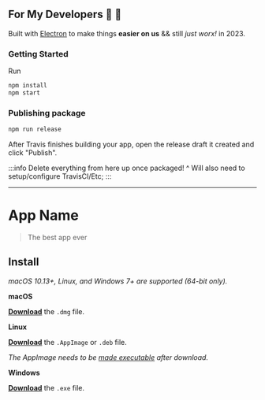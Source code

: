 ## For My Developers 🖤 🍻

Built with [Electron](https://electronjs.org) to make things **easier on us** && still *just worx!* in 2023.

### Getting Started

Run

```sh
npm install
npm start
```

### Publishing package

```sh
npm run release
```

After Travis finishes building your app, open the release draft it created and click "Publish".

:::info
Delete everything from here up once packaged! ^ Will also need to setup/configure TravisCI/Etc;
:::

---

# App Name

> The best app ever

## Install

*macOS 10.13+, Linux, and Windows 7+ are supported (64-bit only).*

**macOS**

[**Download**](https://github.com/user/repo/releases/latest) the `.dmg` file.

**Linux**

[**Download**](https://github.com/user/repo/releases/latest) the `.AppImage` or `.deb` file.

*The AppImage needs to be [made executable](http://discourse.appimage.org/t/how-to-make-an-appimage-executable/80) after download.*

**Windows**

[**Download**](https://github.com/user/repo/releases/latest) the `.exe` file.
